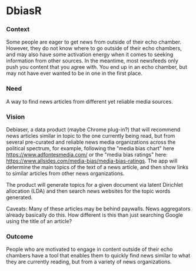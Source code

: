 # DbiasR

### Context

Some people are eager to get news from outside of their echo chamber. However, they do not know where to go outside of their echo chambers, and may also have some activation energy when it comes to seeking information from other sources. In the meantime, most newsfeeds only push you content that you agree with. You end up in an echo chamber, but may not have ever wanted to be in one in the first place.

### Need

A way to find news articles from different yet reliable media sources.

### Vision

Debiaser, a data product (maybe Chrome plug-in?) that will recommend news articles similar in topic to the one currently being read, but from several pre-curated and reliable news media organizations across the political spectrum, for example, following the "media bias chart" here https://www.adfontesmedia.com/ or the "media bias ratings" here: https://www.allsides.com/media-bias/media-bias-ratings. The app will determine the main topics of the text of a news article, and then show links to similar articles from other news organizations.

The product will generate topics for a given document via latent Dirichlet allocation (LDA) and then search news websites for the topic words generated.

Caveats: Many of these articles may be behind paywalls. News aggregators already basically do this. How different is this than just searching Google using the title of an article?

### Outcome

People who are motivated to engage in content outside of their echo chambers have a tool that enables them to quickly find news similar to what they are currently reading, but from a variety of news organizations.



